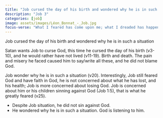 ```yaml
---
title: "Job cursed the day of his birth and wondered why he is in such a situation"
description: "Job 3"
categories: [job]
image: assets/images/Léon_Bonnat_-_Job.jpg
focus-verse: "What I feared has come upon me; what I dreaded has happened to me. I have no peace, no quietness; I have no rest, but only turmoil. – Job 3:25-26"
---
```


Job cursed the day of his birth and wondered why he is in such a situation

Satan wants Job to curse God, this time he cursed the day of his birth (v3-10), and he would rather have not lived (v11-19). Birth and death. The pain and misery he faced caused him to say/write all these, and he did not blame God.

Job wonder why he is in such a situation (v20). Interestingly, Job still feared God and have faith in God, he is not concerned about what he has lost, and his health; Job is more concerned about losing God. Job is concerned about him or his children sinning against God (Job 1:5), that is what he greatly feared (v25).

- Despite Job situation, he did not sin against God.
- He wondered why he is in such a situation. God is listening to him.